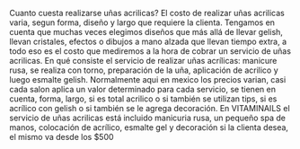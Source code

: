 Cuanto cuesta realizarse uñas acrilicas? 
El costo de realizar uñas acrilicas varia, segun forma, diseño  y largo que requiere la clienta. Tengamos en cuenta que muchas veces elegimos diseños que más allá de llevar gelish, llevan cristales, efectos o dibujos a mano alzada que llevan tiempo extra, a todo eso es el costo que mediremos a la hora de cobrar un servicio de uñas acrilicas.
En qué consiste el servicio de realizar uñas acrílicas: manicure rusa, se realiza con torno, preparación de la uña, aplicación de acrilico y luego esmalte gelish.
Normalmente aqui en mexico los precios varian, casi cada salon aplica un valor determinado para cada servicio, se tienen en cuenta, forma, largo, si es total acrilico o si también se utilizan tips, si es acrílico con gelish o si también se le agrega decoración. En VITAMINAILS el servicio de uñas acrilicas está incluido manicuria rusa, un pequeño spa de manos, colocación de acrílico, esmalte gel y decoración si la clienta desea, el mismo va desde los $500
